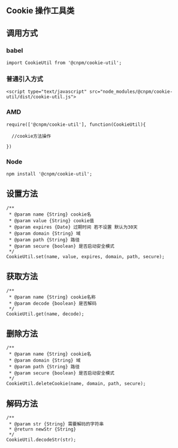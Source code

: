 ## Cookie 操作工具类

## 调用方式

### babel

```
import CookieUtil from '@cnpm/cookie-util';
```

### 普通引入方式

`<script type="text/javascript" src="node_modules/@cnpm/cookie-util/dist/cookie-util.js">`


### AMD
```
require(['@cnpm/cookie-util'], function(CookieUtil){

  //cookie方法操作

})
```

### Node

`npm install '@cnpm/cookie-util';`


## 设置方法
```
/**
 * @param name {String} cookie名
 * @param value {String} cookie值
 * @param expires {Date} 过期时间 若不设置 默认为30天
 * @param domain {String} 域
 * @param path {String} 路径
 * @param secure {boolean} 是否启动安全模式
 */
CookieUtil.set(name, value, expires, domain, path, secure);
```

## 获取方法

```
/**
 * @param name {String} cookie名称
 * @param decode {boolean} 是否解码
 */
CookieUtil.get(name, decode);
```

## 删除方法

```
/**
 * @param name {String} cookie名
 * @param domain {String} 域
 * @param path {String} 路径
 * @param secure {boolean} 是否启动安全模式
 */
CookieUtil.deleteCookie(name, domain, path, secure);
```

## 解码方法

```
/**
 * @param str {String} 需要解码的字符串
 * @return newStr {String}
 */
CookieUtil.decodeStr(str);
```
